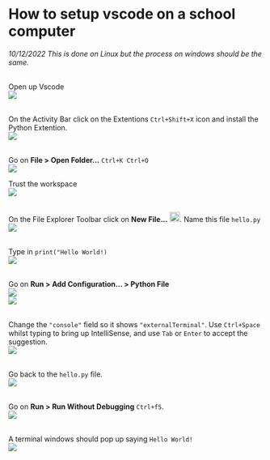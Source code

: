 # How to setup vscode on a school computer
*10/12/2022 This is done on Linux but the process on windows should be the same.*<br><br>

Open up Vscode
<br>![](1.png)<br><br>

On the Activity Bar click on the Extentions `Ctrl+Shift+X` icon
and install the Python Extention.
<br>![](2.png)<br><br>

Go on **File > Open Folder...** `Ctrl+K Ctrl+O`
<br>![](3.png)

Trust the workspace
<br>![](4.png)<br><br>

On the File Explorer Toolbar click on **New File...** <img src="new-file.svg" width="20em"/>. Name this file `hello.py` 
<br>![](5.png)<br><br>

Type in `print("Hello World!)`
<br>![](6.png)<br><br>

Go on **Run > Add Configuration... > Python File**
<br>![](7.png)<br>![](8.png)<br><br>

Change the `"console"` field so it shows `"externalTerminal"`. Use `Ctrl+Space` whilst typing to bring up IntelliSense, and use `Tab` or `Enter` to accept the suggestion.
<br>![](9.png)<br><br>

Go back to the `hello.py` file. 
<br>![](10.png)<br><br>

Go on **Run > Run Without Debugging** `Ctrl+f5`.
<br>![](11.png)<br><br>

A terminal windows should pop up saying `Hello World!`
<br>![](12.png)
